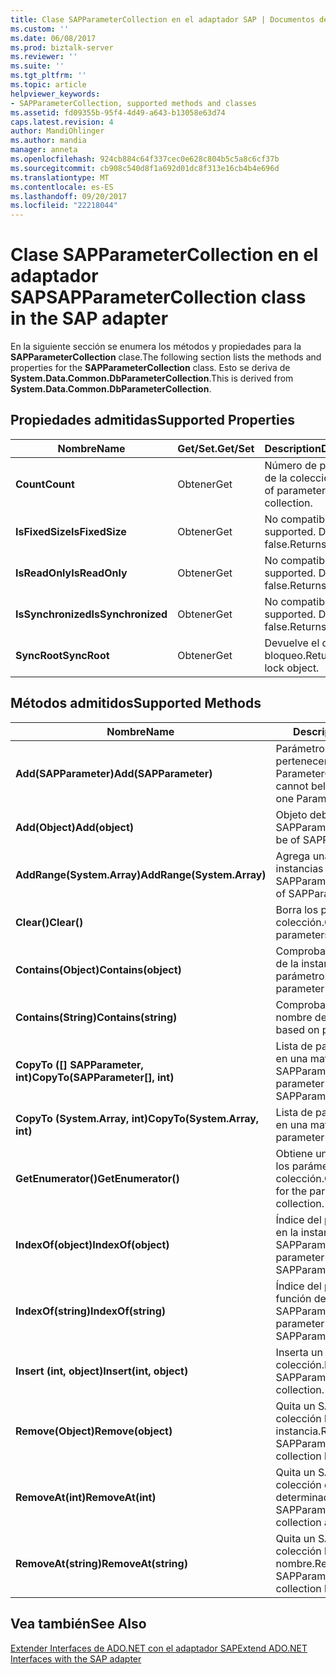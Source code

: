 ```yaml
---
title: Clase SAPParameterCollection en el adaptador SAP | Documentos de Microsoft
ms.custom: ''
ms.date: 06/08/2017
ms.prod: biztalk-server
ms.reviewer: ''
ms.suite: ''
ms.tgt_pltfrm: ''
ms.topic: article
helpviewer_keywords:
- SAPParameterCollection, supported methods and classes
ms.assetid: fd09355b-95f4-4d49-a643-b13058e63d74
caps.latest.revision: 4
author: MandiOhlinger
ms.author: mandia
manager: anneta
ms.openlocfilehash: 924cb884c64f337cec0e628c804b5c5a8c6cf37b
ms.sourcegitcommit: cb908c540d8f1a692d01dc8f313e16cb4b4e696d
ms.translationtype: MT
ms.contentlocale: es-ES
ms.lasthandoff: 09/20/2017
ms.locfileid: "22218044"
---
```

# <a name="sapparametercollection-class-in-the-sap-adapter"></a><span data-ttu-id="5710c-102">Clase SAPParameterCollection en el adaptador SAP</span><span class="sxs-lookup"><span data-stu-id="5710c-102">SAPParameterCollection class in the SAP adapter</span></span>
<span data-ttu-id="5710c-103">En la siguiente sección se enumera los métodos y propiedades para la **SAPParameterCollection** clase.</span><span class="sxs-lookup"><span data-stu-id="5710c-103">The following section lists the methods and properties for the **SAPParameterCollection** class.</span></span> <span data-ttu-id="5710c-104">Esto se deriva de **System.Data.Common.DbParameterCollection**.</span><span class="sxs-lookup"><span data-stu-id="5710c-104">This is derived from **System.Data.Common.DbParameterCollection**.</span></span>  
  
## <a name="supported-properties"></a><span data-ttu-id="5710c-105">Propiedades admitidas</span><span class="sxs-lookup"><span data-stu-id="5710c-105">Supported Properties</span></span>  
  
|<span data-ttu-id="5710c-106">Nombre</span><span class="sxs-lookup"><span data-stu-id="5710c-106">Name</span></span>|<span data-ttu-id="5710c-107">Get/Set.</span><span class="sxs-lookup"><span data-stu-id="5710c-107">Get/Set</span></span>|<span data-ttu-id="5710c-108">Description</span><span class="sxs-lookup"><span data-stu-id="5710c-108">Description</span></span>|  
|----------|--------------|-----------------|  
|<span data-ttu-id="5710c-109">**Count**</span><span class="sxs-lookup"><span data-stu-id="5710c-109">**Count**</span></span>|<span data-ttu-id="5710c-110">Obtener</span><span class="sxs-lookup"><span data-stu-id="5710c-110">Get</span></span>|<span data-ttu-id="5710c-111">Número de parámetros de la colección.</span><span class="sxs-lookup"><span data-stu-id="5710c-111">Number of parameters in the collection.</span></span>|  
|<span data-ttu-id="5710c-112">**IsFixedSize**</span><span class="sxs-lookup"><span data-stu-id="5710c-112">**IsFixedSize**</span></span>|<span data-ttu-id="5710c-113">Obtener</span><span class="sxs-lookup"><span data-stu-id="5710c-113">Get</span></span>|<span data-ttu-id="5710c-114">No compatible.</span><span class="sxs-lookup"><span data-stu-id="5710c-114">Not supported.</span></span> <span data-ttu-id="5710c-115">Devuelve false.</span><span class="sxs-lookup"><span data-stu-id="5710c-115">Returns false.</span></span>|  
|<span data-ttu-id="5710c-116">**IsReadOnly**</span><span class="sxs-lookup"><span data-stu-id="5710c-116">**IsReadOnly**</span></span>|<span data-ttu-id="5710c-117">Obtener</span><span class="sxs-lookup"><span data-stu-id="5710c-117">Get</span></span>|<span data-ttu-id="5710c-118">No compatible.</span><span class="sxs-lookup"><span data-stu-id="5710c-118">Not supported.</span></span> <span data-ttu-id="5710c-119">Devuelve false.</span><span class="sxs-lookup"><span data-stu-id="5710c-119">Returns false.</span></span>|  
|<span data-ttu-id="5710c-120">**IsSynchronized**</span><span class="sxs-lookup"><span data-stu-id="5710c-120">**IsSynchronized**</span></span>|<span data-ttu-id="5710c-121">Obtener</span><span class="sxs-lookup"><span data-stu-id="5710c-121">Get</span></span>|<span data-ttu-id="5710c-122">No compatible.</span><span class="sxs-lookup"><span data-stu-id="5710c-122">Not supported.</span></span> <span data-ttu-id="5710c-123">Devuelve false.</span><span class="sxs-lookup"><span data-stu-id="5710c-123">Returns false.</span></span>|  
|<span data-ttu-id="5710c-124">**SyncRoot**</span><span class="sxs-lookup"><span data-stu-id="5710c-124">**SyncRoot**</span></span>|<span data-ttu-id="5710c-125">Obtener</span><span class="sxs-lookup"><span data-stu-id="5710c-125">Get</span></span>|<span data-ttu-id="5710c-126">Devuelve el objeto de bloqueo.</span><span class="sxs-lookup"><span data-stu-id="5710c-126">Returns the lock object.</span></span>|  
  
## <a name="supported-methods"></a><span data-ttu-id="5710c-127">Métodos admitidos</span><span class="sxs-lookup"><span data-stu-id="5710c-127">Supported Methods</span></span>  
  
|<span data-ttu-id="5710c-128">Nombre</span><span class="sxs-lookup"><span data-stu-id="5710c-128">Name</span></span>|<span data-ttu-id="5710c-129">Description</span><span class="sxs-lookup"><span data-stu-id="5710c-129">Description</span></span>|  
|----------|-----------------|  
|<span data-ttu-id="5710c-130">**Add(SAPParameter)**</span><span class="sxs-lookup"><span data-stu-id="5710c-130">**Add(SAPParameter)**</span></span>|<span data-ttu-id="5710c-131">Parámetro no puede pertenecer a más de un ParameterCollection.</span><span class="sxs-lookup"><span data-stu-id="5710c-131">Parameter cannot belong to more than one ParameterCollection.</span></span>|  
|<span data-ttu-id="5710c-132">**Add(Object)**</span><span class="sxs-lookup"><span data-stu-id="5710c-132">**Add(object)**</span></span>|<span data-ttu-id="5710c-133">Objeto debe ser del tipo SAPParameter.</span><span class="sxs-lookup"><span data-stu-id="5710c-133">Object should be of SAPParameter type.</span></span>|  
|<span data-ttu-id="5710c-134">**AddRange(System.Array)**</span><span class="sxs-lookup"><span data-stu-id="5710c-134">**AddRange(System.Array)**</span></span>|<span data-ttu-id="5710c-135">Agrega una matriz de instancias de SAPParameter.</span><span class="sxs-lookup"><span data-stu-id="5710c-135">Adds an array of SAPParameter instances.</span></span>|  
|<span data-ttu-id="5710c-136">**Clear()**</span><span class="sxs-lookup"><span data-stu-id="5710c-136">**Clear()**</span></span>|<span data-ttu-id="5710c-137">Borra los parámetros de la colección.</span><span class="sxs-lookup"><span data-stu-id="5710c-137">Clears the parameters in the collection.</span></span>|  
|<span data-ttu-id="5710c-138">**Contains(Object)**</span><span class="sxs-lookup"><span data-stu-id="5710c-138">**Contains(object)**</span></span>|<span data-ttu-id="5710c-139">Comprobaciones en función de la instancia del parámetro.</span><span class="sxs-lookup"><span data-stu-id="5710c-139">Checks based on parameter instance.</span></span>|  
|<span data-ttu-id="5710c-140">**Contains(String)**</span><span class="sxs-lookup"><span data-stu-id="5710c-140">**Contains(string)**</span></span>|<span data-ttu-id="5710c-141">Comprobación basada en nombre de parámetro.</span><span class="sxs-lookup"><span data-stu-id="5710c-141">Checks based on parameter name.</span></span>|  
|<span data-ttu-id="5710c-142">**CopyTo ([] SAPParameter, int)**</span><span class="sxs-lookup"><span data-stu-id="5710c-142">**CopyTo(SAPParameter[], int)**</span></span>|<span data-ttu-id="5710c-143">Lista de parámetros de copias en una matriz de tipos de SAPParameter.</span><span class="sxs-lookup"><span data-stu-id="5710c-143">Copies parameter list to an array of SAPParameter types.</span></span>|  
|<span data-ttu-id="5710c-144">**CopyTo (System.Array, int)**</span><span class="sxs-lookup"><span data-stu-id="5710c-144">**CopyTo(System.Array, int)**</span></span>|<span data-ttu-id="5710c-145">Lista de parámetros de copias en una matriz.</span><span class="sxs-lookup"><span data-stu-id="5710c-145">Copies parameter list to an array.</span></span>|  
|<span data-ttu-id="5710c-146">**GetEnumerator()**</span><span class="sxs-lookup"><span data-stu-id="5710c-146">**GetEnumerator()**</span></span>|<span data-ttu-id="5710c-147">Obtiene un enumerador para los parámetros de la colección.</span><span class="sxs-lookup"><span data-stu-id="5710c-147">Gets an enumerator for the parameters in the collection.</span></span>|  
|<span data-ttu-id="5710c-148">**IndexOf(object)**</span><span class="sxs-lookup"><span data-stu-id="5710c-148">**IndexOf(object)**</span></span>|<span data-ttu-id="5710c-149">Índice del parámetro basado en la instancia de SAPParameter.</span><span class="sxs-lookup"><span data-stu-id="5710c-149">Index of parameter based on SAPParameter instance.</span></span>|  
|<span data-ttu-id="5710c-150">**IndexOf(string)**</span><span class="sxs-lookup"><span data-stu-id="5710c-150">**IndexOf(string)**</span></span>|<span data-ttu-id="5710c-151">Índice del parámetro en función del nombre de SAPParameter.</span><span class="sxs-lookup"><span data-stu-id="5710c-151">Index of parameter based on SAPParameter name.</span></span>|  
|<span data-ttu-id="5710c-152">**Insert (int, object)**</span><span class="sxs-lookup"><span data-stu-id="5710c-152">**Insert(int, object)**</span></span>|<span data-ttu-id="5710c-153">Inserta un SAPParameter en la colección.</span><span class="sxs-lookup"><span data-stu-id="5710c-153">Inserts an SAPParameter into the collection.</span></span>|  
|<span data-ttu-id="5710c-154">**Remove(Object)**</span><span class="sxs-lookup"><span data-stu-id="5710c-154">**Remove(object)**</span></span>|<span data-ttu-id="5710c-155">Quita un SAPParameter en la colección basándose en la instancia.</span><span class="sxs-lookup"><span data-stu-id="5710c-155">Removes an SAPParameter into the collection based on instance.</span></span>|  
|<span data-ttu-id="5710c-156">**RemoveAt(int)**</span><span class="sxs-lookup"><span data-stu-id="5710c-156">**RemoveAt(int)**</span></span>|<span data-ttu-id="5710c-157">Quita un SAPParameter en la colección en un índice determinado.</span><span class="sxs-lookup"><span data-stu-id="5710c-157">Removes an SAPParameter into the collection at a given index.</span></span>|  
|<span data-ttu-id="5710c-158">**RemoveAt(string)**</span><span class="sxs-lookup"><span data-stu-id="5710c-158">**RemoveAt(string)**</span></span>|<span data-ttu-id="5710c-159">Quita un SAPParameter en la colección basándose en el nombre.</span><span class="sxs-lookup"><span data-stu-id="5710c-159">Removes an SAPParameter into the collection based on name.</span></span>|  
  
## <a name="see-also"></a><span data-ttu-id="5710c-160">Vea también</span><span class="sxs-lookup"><span data-stu-id="5710c-160">See Also</span></span>  
 [<span data-ttu-id="5710c-161">Extender Interfaces de ADO.NET con el adaptador SAP</span><span class="sxs-lookup"><span data-stu-id="5710c-161">Extend ADO.NET Interfaces with the SAP adapter</span></span>](../../adapters-and-accelerators/adapter-sap/extend-ado-net-interfaces-with-the-sap-adapter.md)